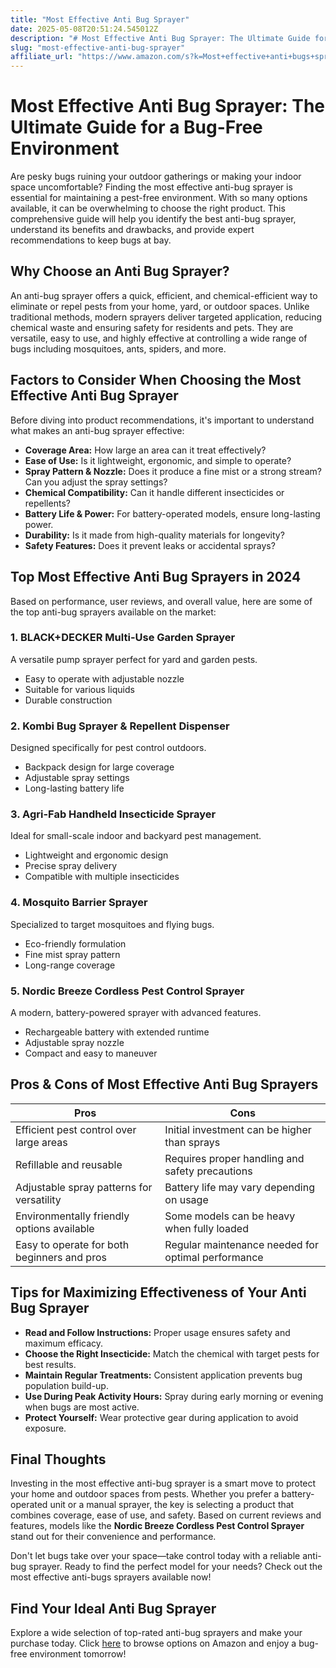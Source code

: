 ```yaml
---
title: "Most Effective Anti Bug Sprayer"
date: 2025-05-08T20:51:24.545012Z
description: "# Most Effective Anti Bug Sprayer: The Ultimate Guide for a Bug-Free Environment..."
slug: "most-effective-anti-bug-sprayer"
affiliate_url: "https://www.amazon.com/s?k=Most+effective+anti+bugs+sprayer&crid=2YIY0F1O74VMF&sprefix=most+effective+anti+bugs+sprayer%2Caps%2C518&linkCode=ll2&tag=alrimweb-20&linkId=5d7278d64db0fff1577a9a54be873068&language=en_US&ref_=as_li_ss_tl"
---
```

# Most Effective Anti Bug Sprayer: The Ultimate Guide for a Bug-Free Environment

Are pesky bugs ruining your outdoor gatherings or making your indoor space uncomfortable? Finding the most effective anti-bug sprayer is essential for maintaining a pest-free environment. With so many options available, it can be overwhelming to choose the right product. This comprehensive guide will help you identify the best anti-bug sprayer, understand its benefits and drawbacks, and provide expert recommendations to keep bugs at bay.

## Why Choose an Anti Bug Sprayer?

An anti-bug sprayer offers a quick, efficient, and chemical-efficient way to eliminate or repel pests from your home, yard, or outdoor spaces. Unlike traditional methods, modern sprayers deliver targeted application, reducing chemical waste and ensuring safety for residents and pets. They are versatile, easy to use, and highly effective at controlling a wide range of bugs including mosquitoes, ants, spiders, and more.

## Factors to Consider When Choosing the Most Effective Anti Bug Sprayer

Before diving into product recommendations, it's important to understand what makes an anti-bug sprayer effective:
- **Coverage Area:** How large an area can it treat effectively?
- **Ease of Use:** Is it lightweight, ergonomic, and simple to operate?
- **Spray Pattern & Nozzle:** Does it produce a fine mist or a strong stream? Can you adjust the spray settings?
- **Chemical Compatibility:** Can it handle different insecticides or repellents?
- **Battery Life & Power:** For battery-operated models, ensure long-lasting power.
- **Durability:** Is it made from high-quality materials for longevity?
- **Safety Features:** Does it prevent leaks or accidental sprays?

## Top Most Effective Anti Bug Sprayers in 2024

Based on performance, user reviews, and overall value, here are some of the top anti-bug sprayers available on the market:

### 1. **BLACK+DECKER Multi-Use Garden Sprayer**
A versatile pump sprayer perfect for yard and garden pests.
- Easy to operate with adjustable nozzle
- Suitable for various liquids
- Durable construction

### 2. **Kombi Bug Sprayer & Repellent Dispenser**
Designed specifically for pest control outdoors.
- Backpack design for large coverage
- Adjustable spray settings
- Long-lasting battery life

### 3. **Agri-Fab Handheld Insecticide Sprayer**
Ideal for small-scale indoor and backyard pest management.
- Lightweight and ergonomic design
- Precise spray delivery
- Compatible with multiple insecticides

### 4. **Mosquito Barrier Sprayer**
Specialized to target mosquitoes and flying bugs.
- Eco-friendly formulation
- Fine mist spray pattern
- Long-range coverage

### 5. **Nordic Breeze Cordless Pest Control Sprayer**
A modern, battery-powered sprayer with advanced features.
- Rechargeable battery with extended runtime
- Adjustable spray nozzle
- Compact and easy to maneuver

## Pros & Cons of Most Effective Anti Bug Sprayers

| **Pros**                                      | **Cons**                                           |
|----------------------------------------------|--------------------------------------------------|
| Efficient pest control over large areas   | Initial investment can be higher than sprays      |
| Refillable and reusable                     | Requires proper handling and safety precautions|
| Adjustable spray patterns for versatility| Battery life may vary depending on usage       |
| Environmentally friendly options available| Some models can be heavy when fully loaded      |
| Easy to operate for both beginners and pros | Regular maintenance needed for optimal performance |

## Tips for Maximizing Effectiveness of Your Anti Bug Sprayer

- **Read and Follow Instructions:** Proper usage ensures safety and maximum efficacy.
- **Choose the Right Insecticide:** Match the chemical with target pests for best results.
- **Maintain Regular Treatments:** Consistent application prevents bug population build-up.
- **Use During Peak Activity Hours:** Spray during early morning or evening when bugs are most active.
- **Protect Yourself:** Wear protective gear during application to avoid exposure.

## Final Thoughts

Investing in the most effective anti-bug sprayer is a smart move to protect your home and outdoor spaces from pests. Whether you prefer a battery-operated unit or a manual sprayer, the key is selecting a product that combines coverage, ease of use, and safety. Based on current reviews and features, models like the **Nordic Breeze Cordless Pest Control Sprayer** stand out for their convenience and performance.

Don't let bugs take over your space—take control today with a reliable anti-bug sprayer. Ready to find the perfect model for your needs? Check out the most effective anti-bugs sprayers available now!

## Find Your Ideal Anti Bug Sprayer

Explore a wide selection of top-rated anti-bug sprayers and make your purchase today. Click [here](https://www.amazon.com/s?k=Most+effective+anti+bugs+sprayer&crid=2YIY0F1O74VMF&sprefix=most+effective+anti+bugs+sprayer%2Caps%2C518&linkCode=ll2&tag=alrimweb-20&linkId=5d7278d64db0fff1577a9a54be873068&language=en_US&ref_=as_li_ss_tl) to browse options on Amazon and enjoy a bug-free environment tomorrow!